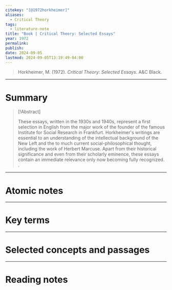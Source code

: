 ```yaml
---
citekey: "[@1972horkheimer]"
aliases:
  - Critical Theory
tags:
  - literature-note
title: "Book | Critical Theory: Selected Essays"
year: 1972
permalink: 
publish: 
date: 2024-09-05
lastmod: 2024-09-05T13:19:49-04:00
---
```

> Horkheimer, M. (1972). _Critical Theory: Selected Essays_. A&C Black.

---

# Summary

> [!Abstract]
>
> These essays, written in the 1930s and 1940s, represent a first selection in English from the major work of the founder of the famous Institute for Social Research in Frankfurt. Horkheimer&#39;s writings are essential to an understanding of the intellectual background of the New Left and the to much current social-philosophical thought, including the work of Herbert Marcuse. Apart from their historical significance and even from their scholarly eminence, these essays contain an immediate relevance only now becoming fully recognized.
>.


---

# Atomic notes

---

# Key terms

---

# Selected concepts and passages

---

# Reading notes

